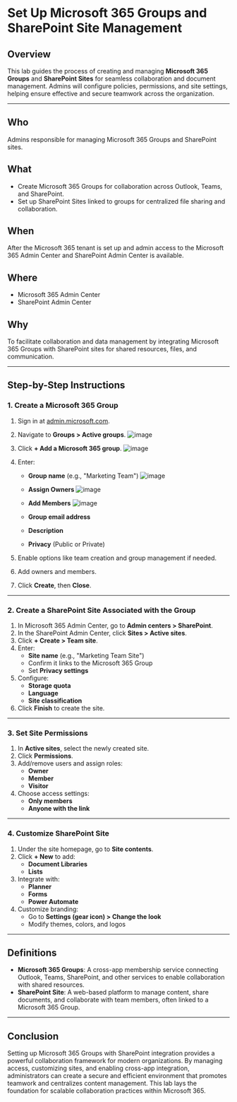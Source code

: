 # Set Up Microsoft 365 Groups and SharePoint Site Management

## Overview
This lab guides the process of creating and managing **Microsoft 365 Groups** and **SharePoint Sites** for seamless collaboration and document management. Admins will configure policies, permissions, and site settings, helping ensure effective and secure teamwork across the organization.

---

## Who
Admins responsible for managing Microsoft 365 Groups and SharePoint sites.

## What
- Create Microsoft 365 Groups for collaboration across Outlook, Teams, and SharePoint.
- Set up SharePoint Sites linked to groups for centralized file sharing and collaboration.

## When
After the Microsoft 365 tenant is set up and admin access to the Microsoft 365 Admin Center and SharePoint Admin Center is available.

## Where
- Microsoft 365 Admin Center
- SharePoint Admin Center

## Why
To facilitate collaboration and data management by integrating Microsoft 365 Groups with SharePoint sites for shared resources, files, and communication.

---

## Step-by-Step Instructions

### 1. Create a Microsoft 365 Group
1. Sign in at [admin.microsoft.com](https://admin.microsoft.com).
2. Navigate to **Groups > Active groups**.
![image](https://github.com/user-attachments/assets/1e40815b-c909-42b4-a4d2-146c66978c1a)

3. Click **+ Add a Microsoft 365 group**.
![image](https://github.com/user-attachments/assets/d21b1951-05d7-4723-a1bc-14225b240e02)

4. Enter:
   - **Group name** (e.g., "Marketing Team")
![image](https://github.com/user-attachments/assets/e9d38941-edee-4a95-92f1-c3293c6df9c1)
   - **Assign Owners**
![image](https://github.com/user-attachments/assets/717f2ad5-cdcc-4a90-ace2-2bc5ea5edab4)
   - **Add Members**
![image](https://github.com/user-attachments/assets/9a59e2a5-7997-4c25-a470-b46d9fd1f2f3)

    - **Group email address**
   - **Description**
   - **Privacy** (Public or Private)
6. Enable options like team creation and group management if needed.
7. Add owners and members.
8. Click **Create**, then **Close**.

---

### 2. Create a SharePoint Site Associated with the Group
1. In Microsoft 365 Admin Center, go to **Admin centers > SharePoint**.
2. In the SharePoint Admin Center, click **Sites > Active sites**.
3. Click **+ Create > Team site**.
4. Enter:
   - **Site name** (e.g., "Marketing Team Site")
   - Confirm it links to the Microsoft 365 Group
   - Set **Privacy settings**
5. Configure:
   - **Storage quota**
   - **Language**
   - **Site classification**
6. Click **Finish** to create the site.

---

### 3. Set Site Permissions
1. In **Active sites**, select the newly created site.
2. Click **Permissions**.
3. Add/remove users and assign roles:
   - **Owner**
   - **Member**
   - **Visitor**
4. Choose access settings:
   - **Only members**
   - **Anyone with the link**

---

### 4. Customize SharePoint Site
1. Under the site homepage, go to **Site contents**.
2. Click **+ New** to add:
   - **Document Libraries**
   - **Lists**
3. Integrate with:
   - **Planner**
   - **Forms**
   - **Power Automate**
4. Customize branding:
   - Go to **Settings (gear icon) > Change the look**
   - Modify themes, colors, and logos

---

## Definitions

- **Microsoft 365 Groups**: A cross-app membership service connecting Outlook, Teams, SharePoint, and other services to enable collaboration with shared resources.
- **SharePoint Site**: A web-based platform to manage content, share documents, and collaborate with team members, often linked to a Microsoft 365 Group.

---

## Conclusion

Setting up Microsoft 365 Groups with SharePoint integration provides a powerful collaboration framework for modern organizations. By managing access, customizing sites, and enabling cross-app integration, administrators can create a secure and efficient environment that promotes teamwork and centralizes content management. This lab lays the foundation for scalable collaboration practices within Microsoft 365.
